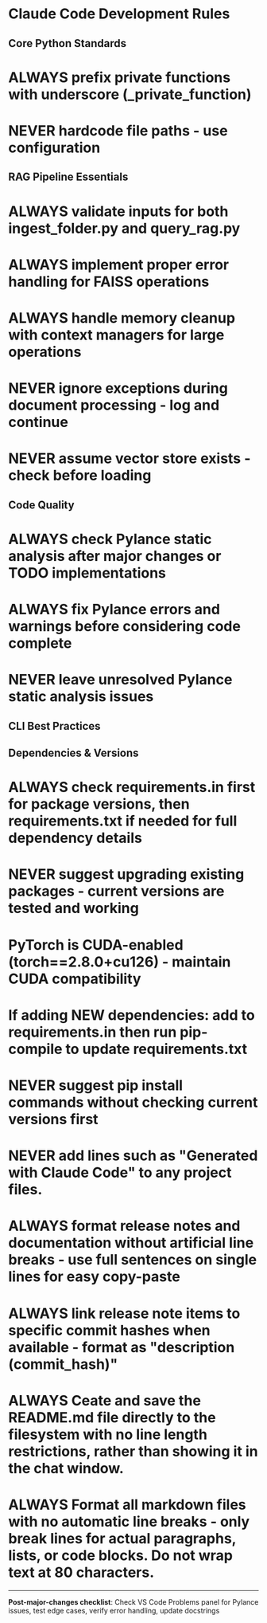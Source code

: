 # Claude Code Development Rules

## Core Python Standards

# ALWAYS prefix private functions with underscore (\_private_function)

# NEVER hardcode file paths - use configuration

## RAG Pipeline Essentials

# ALWAYS validate inputs for both ingest_folder.py and query_rag.py

# ALWAYS implement proper error handling for FAISS operations

# ALWAYS handle memory cleanup with context managers for large operations

# NEVER ignore exceptions during document processing - log and continue

# NEVER assume vector store exists - check before loading

## Code Quality

# ALWAYS check Pylance static analysis after major changes or TODO implementations

# ALWAYS fix Pylance errors and warnings before considering code complete

# NEVER leave unresolved Pylance static analysis issues

## CLI Best Practices

## Dependencies & Versions

# ALWAYS check requirements.in first for package versions, then requirements.txt if needed for full dependency details

# NEVER suggest upgrading existing packages - current versions are tested and working

# PyTorch is CUDA-enabled (torch==2.8.0+cu126) - maintain CUDA compatibility

# If adding NEW dependencies: add to requirements.in then run pip-compile to update requirements.txt

# NEVER suggest pip install commands without checking current versions first

# NEVER add lines such as "Generated with Claude Code" to any project files.

# ALWAYS format release notes and documentation without artificial line breaks - use full sentences on single lines for easy copy-paste

# ALWAYS link release note items to specific commit hashes when available - format as "description (commit_hash)"

# ALWAYS Ceate and save the README.md file directly to the filesystem with no line length restrictions, rather than showing it in the chat window.

# ALWAYS Format all markdown files with no automatic line breaks - only break lines for actual paragraphs, lists, or code blocks. Do not wrap text at 80 characters.

---

**Post-major-changes checklist**: Check VS Code Problems panel for Pylance
issues, test edge cases, verify error handling, update docstrings
